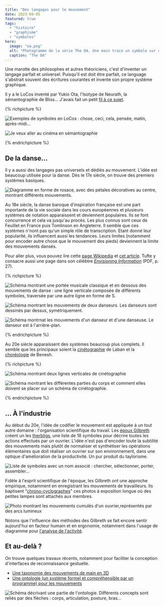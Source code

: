 ```yaml
---
title: "Des langages pour le mouvement"
date: 2023-09-05
featured: true
tags:
  - "histoire"
  - "graphisme"
  - "symboles"
hero:
  image: "oa.png"
  alt: "Photogramme de la série The OA. Une main trace un symbole sur une vitre, tandis qu'une voix dit : donc nous avons inventé des symboles pour enregistrer les mouvements"
  caption: "The OA"
---
```


Une marotte des philosophes et autres théoriciens, c'est d'inventer un langage parfait et universel. Puisqu'il est doit être parfait, ce language s'abstrait souvent des écritures courantes et invente son propre système graphique.

Il y a le LoCos inventé par Yukio Ota, l'Isotype de Neurath, la sémantographie de Bliss… J'avais fait un petit [fil à ce sujet](https://twitter.com/Saint_loup/status/1274720385028800513).

{% richpicture %}

![](locos.png "Exemples de symboles en LoCos : chose, ceci, cela, pensée, matin, après-midi…")



![](bliss.png "Je veux aller au cinéma en sémantographie")

{% endrichpicture %}



## De la danse…

Il y a aussi des langages pas universels et dédiés au mouvement. L'idée est beaucoup utilisée pour la danse. Dès le 17e siècle, on trouve des premiers systèmes basiques.

![Diagramme en forme de rosace, avec des pétales décoratives au centre, montrant différents mouvements.](caroso.jpeg)



Au 18e siècle, la danse baroque d'inspiration française est une part importante de la vie sociale dans les cours européennes et plusieurs systèmes de notation apparaissent et deviennent populaires. Ils se font concurrence et cela va jusqu'au procès. Les plus connus sont ceux de Feuillet en France puis Tomlinson en Angleterre. Il semble que ces systèmes n'nont pas qu'un simple rôle de transcription. Etant donné leur popularité, ils influencent aussi les tendances. Leurs limites (notamment pour encoder autre chose que le mouvement des pieds) deviennent la limite des mouvements dansés.

Pour aller plus, vous pouvez lire cette [page Wikipedia](https://fr.wikipedia.org/wiki/Notation_du_mouvement) et [cet article](https://www.journals.uchicago.edu/doi/full/10.1086/693783). Tufte y consacre aussi une page dans son célèbtre [*Envisioning Information*](https://www.labster8.net/wp-content/uploads/2013/11/tufte-Esc-Flatland.pdf) (PDF, p. 27).

{% richpicture %}

![Schéma montrant une portée musicale classique et en dessous des mouvements de danse : une ligne verticale composée de différents symboles, traversée par une autre ligne en forme de S. ](tomlinson0.jpg)

![Schéma montrant les mouvements de deux danseurs. Les danseurs sont dessinés par dessus, symétriquement.](tomlinson1.jpg)

![Schéma montrnat les mouvements d'un danseur et d'une danseuse. Le danseur est à l'arrière-plan.](tomlinson2.jpg)

{% endrichpicture %}



Au 20e siècle apparaissent des systèmes beaucoup plus complets. Il semble que les principaux soient la [cinétographie](https://fr.wikipedia.org/wiki/Cin%C3%A9tographie_Laban) de Laban et la [choréologie](https://fr.wikipedia.org/wiki/Chor%C3%A9ologie) de Benesh.

{% richpicture %}

![Schéma montrant deux lignes verticales de cinétographie](laban2.png)

![Schéma montrant les différentes parties du corps et comment elles doivent se placer sur un schéma de cinétographie.](laban.jpg)

{% endrichpicture %}



## … À l'industrie

Au début du 20e, l'idée de codifier le mouvement est appliquée à un tout autre domaine : l'organisation scientifique du travail. Les [époux Gilbreth](https://en.wikipedia.org/wiki/Lillian_Moller_Gilbreth) créent un les [therbligs](https://en.wikipedia.org/wiki/Therblig), une liste de 18 symboles pour décrire toutes les actions effectués par un ouvrier. L'idée n'est pas d'encoder toute la subtilité des mouvements mais plutôt de normaliser et synthétiser les opérations élémentaires que doit réaliser un ouvrier sur son environnement, dans une optique d'amélioration de la productivité. Un pur produit du taylorisme.

![](gilbreth0.png "Liste de symboles avec un nom associé : chercher, sélectionner, porter, assembler…" )

Fidèle à l'esprit scientifique de l'époque, les Gilbreth ont une approche empirique, notamment en enregistrant les mouvements de travailleurs. Ils baptisent "[chrono-cyclographes](https://medium.com/@s.cho/1910-1924-910693509313)" ces photos à exposition longue où des petites lampes sont attachés aux membres.

![Photo montrant les mouvements cumulés d'un ouvrier,représentés par des arcs lumineux](gilbreth1.jpg)

Notons que l'influence des méthodes des Gilbreth se fait encore sentir aujourd'hui en facteur humain et en ergonomie, notamment dans l'usage de diagramme pour [l'analyse de l'activité](https://flconsultants.fr/lean-manufacturing/diagramme-gilbreth/).



## Et au-delà ?

On trouve quelques travaux récents, notamment pour faciliter la conception d'interfaces de reconnaissance gestuelle.

- [Une taxonomie des mouvements de main en 3D](https://www.sciencedirect.com/science/article/abs/pii/S0169814113001285)
- [Une ontologie (un système formel et compréhensible par un programme) pour les mouvements](https://dl.acm.org/doi/10.1145/3319499.3328238)


![Schéma décrivant une partie de l'ontologie. Différents concepts sont reliés par des flèches : corps, articulation, posture, bras…](ontologie.png)
